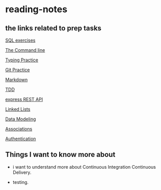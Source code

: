 # reading-notes

## the links related to prep tasks

[SQL exercises](./sql.md)

[The Command line](./command-line.md)

[Typing Practice](./typing.md)

[Git Practice](./git-practice.md)

[Markdown](./markdown.md)

[TDD](./TDD.md)

[express REST API](./Express-rest-api.md)

[Linked Lists](./Linked-Lists.md)

[Data Modeling](./Data-Modeling.md)

[Associations](./Associations.md)

[Authentication](./Authentication.md)

## Things I want to know more about

- i want to understand more about Continuous Integration Continuous Delivery.

- testing.
